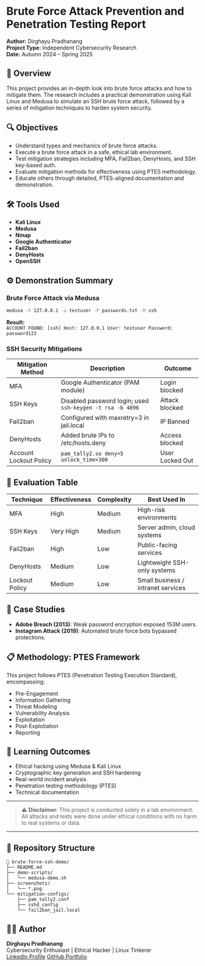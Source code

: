 # Brute Force Attack Prevention and Penetration Testing Report

**Author:** Dirghayu Pradhanang  
**Project Type:** Independent Cybersecurity Research  
**Date:** Autumn 2024 – Spring 2025  

## 📘 Overview

This project provides an in-depth look into brute force attacks and how to mitigate them. The research includes a practical demonstration using Kali Linux and Medusa to simulate an SSH brute force attack, followed by a series of mitigation techniques to harden system security.

## 🔍 Objectives

- Understand types and mechanics of brute force attacks.
- Execute a brute force attack in a safe, ethical lab environment.
- Test mitigation strategies including MFA, Fail2ban, DenyHosts, and SSH key-based auth.
- Evaluate mitigation methods for effectiveness using PTES methodology.
- Educate others through detailed, PTES-aligned documentation and demonstration.

## 🛠️ Tools Used

- **Kali Linux**
- **Medusa**
- **Nmap**
- **Google Authenticator**
- **Fail2ban**
- **DenyHosts**
- **OpenSSH**

## ⚙️ Demonstration Summary

### Brute Force Attack via Medusa
```bash
medusa -h 127.0.0.1 -u testuser -P passwords.txt -M ssh
```
**Result:**  
`ACCOUNT FOUND: [ssh] Host: 127.0.0.1 User: testuser Password: password123`

### SSH Security Mitigations

| Mitigation Method        | Description                                               | Outcome           |
|--------------------------|-----------------------------------------------------------|-------------------|
| MFA                      | Google Authenticator (PAM module)                         | Login blocked     |
| SSH Keys                 | Disabled password login; used `ssh-keygen -t rsa -b 4096` | Attack blocked    |
| Fail2ban                 | Configured with maxretry=3 in jail.local                  | IP Banned         |
| DenyHosts                | Added brute IPs to /etc/hosts.deny                        | Access blocked    |
| Account Lockout Policy   | `pam_tally2.so deny=5 unlock_time=300`                    | User Locked Out   |

## 🧪 Evaluation Table

| Technique     | Effectiveness | Complexity | Best Used In                         |
|---------------|---------------|------------|--------------------------------------|
| MFA           | High          | Medium     | High-risk environments               |
| SSH Keys      | Very High     | Medium     | Server admin, cloud systems          |
| Fail2ban      | High          | Low        | Public-facing services               |
| DenyHosts     | Medium        | Low        | Lightweight SSH-only systems         |
| Lockout Policy| Medium        | Low        | Small business / intranet services   |

## 🧠 Case Studies

- **Adobe Breach (2013)**: Weak password encryption exposed 153M users.
- **Instagram Attack (2019)**: Automated brute force bots bypassed protections.

## 📋 Methodology: PTES Framework

This project follows PTES (Penetration Testing Execution Standard), encompassing:
- Pre-Engagement
- Information Gathering
- Threat Modeling
- Vulnerability Analysis
- Exploitation
- Post-Exploitation
- Reporting

## 📖 Learning Outcomes

- Ethical hacking using Medusa & Kali Linux
- Cryptographic key generation and SSH hardening
- Real-world incident analysis
- Penetration testing methodology (PTES)
- Technical documentation

---

> ⚠️ **Disclaimer**: This project is conducted solely in a lab environment. All attacks and tests were done under ethical conditions with no harm to real systems or data.

---

## 📁 Repository Structure

```
📂 brute-force-ssh-demo/
├── README.md
├── demo-scripts/
│   └── medusa-demo.sh
├── screenshots/
│   └── *.png
└── mitigation-configs/
    ├── pam_tally2.conf
    ├── sshd_config
    └── fail2ban_jail.local
```

## 🧑‍💻 Author

**Dirghayu Pradhanang**  
Cybersecurity Enthusiast | Ethical Hacker | Linux Tinkerer  
[LinkedIn Profile](https://www.linkedin.com/in/dirghayu-pradhanang/) 
[GitHub Portfolio](https://github.com/Drgauz) 
